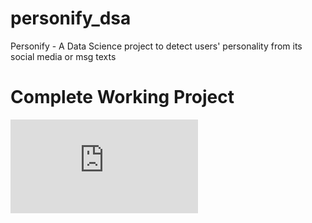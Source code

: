 # personify_dsa
Personify - A Data Science project to detect users' personality from its social media or msg texts

<h1> Complete Working Project </h1>
<embed src="https://Syedzainjeelani.github.io/project_overview.pdf" type="application/pdf" />
